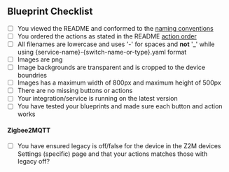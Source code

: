 ## Blueprint Checklist

<!--
  Put an `x` in the boxes that apply. Checkboxes should be marked without spaces eg. [x] and not [ x] or [x ] as the markdown won't render the checkboxes correctly if there are space within the brackets. Alternatively you can check the boxes through the UI after making the PR. If you're unsure about any of them, don't hesitate to ask.
-->

- [ ] You viewed the README and conformed to the [naming conventions](https://github.com/Sian-Lee-SA/Home-Assistant-Switch-Manager#title-naming-convention)
- [ ] You ordered the actions as stated in the README [action order](https://github.com/Sian-Lee-SA/Home-Assistant-Switch-Manager#order-convention)
- [ ] All filenames are lowercase and uses '-' for spaces and **not** '_' while using {service-name}-{switch-name-or-type}.yaml format
- [ ] Images are png
- [ ] Image backgrounds are transparent and is cropped to the device boundries
- [ ] Images has a maximum width of 800px and maximum height of 500px
- [ ] There are no missing buttons or actions
- [ ] Your integration/service is running on the latest version
- [ ] You have tested your blueprints and made sure each button and action works

#### Zigbee2MQTT

- [ ] You have ensured legacy is off/false for the device in the Z2M devices Settings (specific) page and that your actions matches those with legacy off?

<!--
  It is important to have the naming conventions and action ordering conformed while also ensuring all buttons and actions are supplied because any future changes will invalidate any blueprint for a user who uses your blueprint

  Thank you for contributing
-->